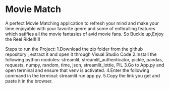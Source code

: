 # Movie Match
A perfect Movie Matching application to refresh your mind and make your time enjoyable with your favorite genre and some of  enthralling features which satifies all the movie fantasies of avid movie fans. So Buckle up,Enjoy the Reel Ride!!!!!!

Steps to run the Project:
1.Download the zip folder from the github repository , extract it and open it through Visual Studio Code
2.Install the following python modules: streamlit, streamlit_authenticator, pickle, pandas, requests, numpy, random, time, json, streamlit_lottie, PIL
3.Go to App.py and open terminal and ensure that venv is activated.
4.Enter the following command in the terminal: streamlit run app.py.
5.Copy the link you get and paste it in the browser.

